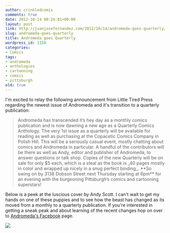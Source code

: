```yaml
---
author: crinkledcomix
comments: true
date: 2012-10-14 00:24:01+00:00
layout: post
link: http://juanjosefernandez.com/2012/10/14/andromeda-goes-quarterly/
slug: andromeda-goes-quarterly
title: Andromeda goes Quarterly
wordpress_id: 1150
categories:
- Comics
tags:
- andromeda
- anthologies
- cartooning
- comics
- pittsburgh
old: true
---
```


I'm excited to relay the following announcement from Little Tired Press regarding the newest issue of Andromeda and it's transition to a quarterly publication:


<blockquote>Andromeda has transcended it’s hey day as a monthly comics publication and is now dawning a new age as a Quarterly Comics Anthology. The very 1st issue as a quarterly will be available for reading as well as purchasing at the Copacetic Comics Company in Polish Hill. This will be a seriously casual event, mostly chatting about comics and Andromeda in particular. A handful of the contributors will be there as well as Andy, editor and publisher of Andromeda, to answer questions or talk shop. Copies of the new Quarterly will be on sale for only $5 each, which is a steal as the book is _40 pages mostly in color and wrapped up nicely in a snug perfect binding_. **So swing on by 3138 Dobson Street next Thursday starting at 6pm** for an evening with the burgeoning Pittsburgh’s comics and cartooning superstars!</blockquote>


Below is a peek at the luscious cover by Andy Scott. I can't wait to get my hands on one of these puppies and to see how the beast has changed as its moved from a monthly to a quarterly publication. If you're interested in getting a sneak peak and about learning of the recent changes hop on over to [Andromeda's Facebook](http://www.facebook.com/media/set/?set=a.471911926182591.112901.122087897831664&type=1) page.

[![](http://fernandezjuanjose.files.wordpress.com/2012/10/andromeda-quarterly-1_cover-1.jpeg)](http://fernandezjuanjose.files.wordpress.com/2012/10/andromeda-quarterly-1_cover-1.jpeg)
